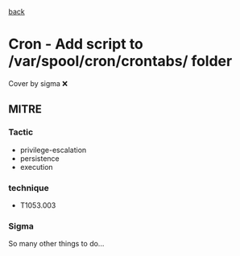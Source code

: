 [back](../index.md)
# Cron - Add script to /var/spool/cron/crontabs/ folder
Cover by sigma :x: 

## MITRE
### Tactic
  - privilege-escalation
  - persistence
  - execution

### technique
  - T1053.003

### Sigma

 So many other things to do...